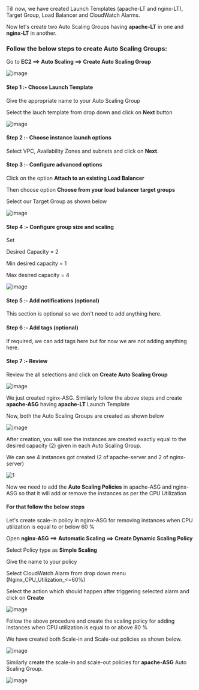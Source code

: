 Till now, we have created Launch Templates (apache-LT and nginx-LT), Target Group, Load Balancer and CloudWatch Alarms.

Now let's create two Auto Scaling Groups having **apache-LT** in one and **nginx-LT** in another.

### Follow the below steps to create Auto Scaling Groups:

Go to **EC2 ==> Auto Scaling ==> Create Auto Scaling Group**

![image](https://github.com/ajaydabe/Automated-Cloud-Web-Server-Scaling-with-Load-Balancing-Domain-Routing/assets/160045230/45e3633f-c49e-4a67-8d27-0523d600ea90)

#### Step 1 :- Choose Launch Template

Give the appropriate name to your Auto Scaling Group

Select the lauch template from drop down and click on **Next** button

![image](https://github.com/ajaydabe/Automated-Cloud-Web-Server-Scaling-with-Load-Balancing-Domain-Routing/assets/160045230/a2879fa8-e91a-4529-ad01-38a6acced6b3)

#### Step 2 :- Choose instance launch options

Select VPC, Availability Zones and subnets and click on **Next**.

#### Step 3 :- Configure advanced options

Click on the option **Attach to an existing Load Balancer**

Then choose option **Choose from your load balancer target groups**

Select our Target Group as shown below

![image](https://github.com/ajaydabe/Automated-Cloud-Web-Server-Scaling-with-Load-Balancing-Domain-Routing/assets/160045230/7a12fefb-22c7-437e-981b-4d5255b20b20)

#### Step 4 :- Configure group size and scaling

Set

  Desired Capacity = 2

  Min desired capacity = 1

  Max desired capacity = 4

![image](https://github.com/ajaydabe/Automated-Cloud-Web-Server-Scaling-with-Load-Balancing-Domain-Routing/assets/160045230/54b9a631-e52a-47db-b47b-144b41fad08b)

#### Step 5 :- Add notifications (optional)

This section is optional so we don't need to add anything here.

#### Step 6 :- Add tags (optional)

If required, we can add tags here but for now we are not adding anything here.

#### Step 7 :- Review

Review the all selections and click on **Create Auto Scaling Group**

![image](https://github.com/ajaydabe/Automated-Cloud-Web-Server-Scaling-with-Load-Balancing-Domain-Routing/assets/160045230/2fb5c613-6389-4454-9210-b8b75c569fb3)

We just created nginx-ASG. Similarly follow the above steps and create **apache-ASG** having **apache-LT** Launch Template

Now, both the Auto Scaling Groups are created as shown below

![image](https://github.com/ajaydabe/Automated-Cloud-Web-Server-Scaling-with-Load-Balancing-Domain-Routing/assets/160045230/3e87fef2-03c2-456d-84d9-ccd8b8d7db65)

After creation, you will see the instances are created exactly equal to the desired capacity (2) given in each Auto Scaling Group.

We can see 4 instances got created (2 of apache-server and 2 of nginx-server)

![1](https://github.com/ajaydabe/Automated-Cloud-Web-Server-Scaling-with-Load-Balancing-Domain-Routing/assets/160045230/de5227f5-d4d4-4ccd-b574-af98ef0db711)

Now we need to add the **Auto Scaling Policies** in apache-ASG and nginx-ASG so that it will add or remove the instances as per the CPU Utilization

#### For that follow the below steps

Let's create scale-in policy in nginx-ASG for removing instances when CPU utilization is equal to or below 60 %

Open **nginx-ASG ==> Automatic Scaling ==> Create Dynamic Scaling Policy**

Select Policy type as **Simple Scaling**

Give the name to your policy

Select CloudWatch Alarm from drop down menu (Nginx_CPU_Utilization_<=60%)

Select the action which should happen after triggering selected alarm and click on **Create**

![image](https://github.com/ajaydabe/Automated-Cloud-Web-Server-Scaling-with-Load-Balancing-Domain-Routing/assets/160045230/acd01aa6-f70c-4010-a209-f79a32d6c73b)

Follow the above procedure and create the scaling policy for adding instances when CPU utilization is equal to or above 80 %

We have created both Scale-in and Scale-out policies as shown below.

![image](https://github.com/ajaydabe/Automated-Cloud-Web-Server-Scaling-with-Load-Balancing-Domain-Routing/assets/160045230/54c80aa3-5c6f-4a2e-9e0f-f8c0b49ed671)

Similarly create the scale-in and scale-out policies for **apache-ASG** Auto Scaling Group.

![image](https://github.com/ajaydabe/Automated-Cloud-Web-Server-Scaling-with-Load-Balancing-Domain-Routing/assets/160045230/8d49cb57-bd8c-4922-93ee-0a59f65ce095)
